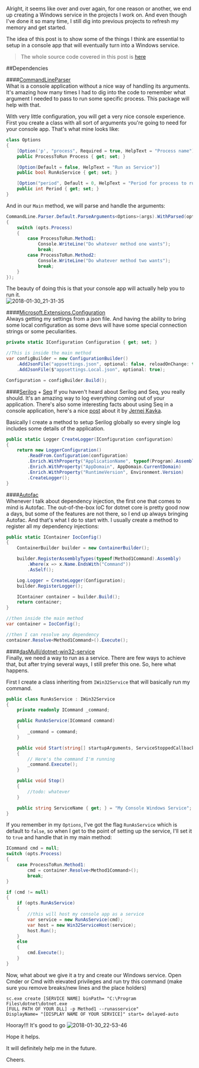 Alright, it seems like over and over again, for one reason or another, we end up creating a Windows service in the projects I work on. And even though I've done it so many time, I still dig into previous projects to refresh my memory and get started. 

The idea of this post is to show some of the things I think are essential to setup in a console app that will eventually turn into a Windows service. 

> The whole source code covered in this post is [here](https://github.com/thiagospassos/MyConsoleWindowsService)

##Dependencies  

####[CommandLineParser](https://www.nuget.org/packages/CommandLineParser/)  
What is a console application without a nice way of handling its arguments. It's amazing how many times I had to dig into the code to remember what argument I needed to pass to run some specific process. This package will help with that. 

With very little configuration, you will get a very nice console experience. First you create a class with all sort of arguments you're going to need for your console app. That's what mine looks like:
```csharp
class Options
{
    [Option('p', "process", Required = true, HelpText = "Process name")]
    public ProcessToRun Process { get; set; }

    [Option(Default = false, HelpText = "Run as Service")]
    public bool RunAsService { get; set; }

    [Option("period", Default = 0, HelpText = "Period for process to run")]
    public int Period { get; set; }
}
```

And in our `Main` method, we will parse and handle the arguments:  
```csharp
CommandLine.Parser.Default.ParseArguments<Options>(args).WithParsed(opts =>
{
    switch (opts.Process)
    {
        case ProcessToRun.Method1:
            Console.WriteLine("Do whatever method one wants");
            break;
        case ProcessToRun.Method2:
            Console.WriteLine("Do whatever method two wants");
            break;
    }
});
```

The beauty of doing this is that your console app will actually help you to run it.  
![2018-01-30_21-31-35](/content/images/2018/01/2018-01-30_21-31-35.jpg)

####[Microsoft.Extensions.Configuration](https://www.nuget.org/packages/Microsoft.Extensions.Configuration/)  
Always getting my settings from a json file. And having the ability to bring some local configuration as some devs will have some special connection strings or some peculiarities.
```csharp
private static IConfiguration Configuration { get; set; }

//This is inside the main method
var configBuilder = new ConfigurationBuilder()
    .AddJsonFile("appsettings.json", optional: false, reloadOnChange: true)
    .AddJsonFile($"appsettings.Local.json", optional: true);

Configuration = configBuilder.Build();
```

####[Serilog](https://www.nuget.org/packages/Serilog/2.7.1-dev-00950) + [Seq](https://www.nuget.org/packages/Serilog.Sinks.Seq/)
If you haven't heard about Serilog and Seq, you really should. It's an amazing way to log everything coming out of your application. There's also some interesting facts about using Seq in a console application, here's a nice [post](https://jkdevblog.wordpress.com/2018/01/22/why-is-serilog-not-writting-to-seq/) about it by [Jernej Kavka](https://twitter.com/jernej_kavka).

Basically I create a method to setup Serilog globally so every single log includes some details of the application.
```csharp
public static Logger CreateLogger(IConfiguration configuration)
{
    return new LoggerConfiguration()
        .ReadFrom.Configuration(configuration)
        .Enrich.WithProperty("ApplicationName", typeof(Program).Assembly.GetName().Name)
        .Enrich.WithProperty("AppDomain", AppDomain.CurrentDomain)
        .Enrich.WithProperty("RuntimeVersion", Environment.Version)
        .CreateLogger();
}
```

####[Autofac](https://www.nuget.org/packages/Autofac/)  
Whenever I talk about dependency injection, the first one that comes to mind is Autofac. The out-of-the-box IoC for dotnet core is pretty good now a days, but some of the features are not there, so I end up always bringing Autofac. And that's what I do to start with. I usually create a method to register all my dependency injections:
```csharp
public static IContainer IocConfig()
{
    ContainerBuilder builder = new ContainerBuilder();

    builder.RegisterAssemblyTypes(typeof(Method1Command).Assembly)
        .Where(x => x.Name.EndsWith("Command"))
        .AsSelf();

    Log.Logger = CreateLogger(Configuration);
    builder.RegisterLogger();

    IContainer container = builder.Build();
    return container;
}

//then inside the main method
var container = IocConfig();

//then I can resolve any dependency
container.Resolve<Method1Command>().Execute();
```

####[dasMulli/dotnet-win32-service](https://github.com/dasMulli/dotnet-win32-service)  
Finally, we need a way to run as a service. There are few ways to achieve that, but after trying several ways, I still prefer this one. So, here what happens. 

First I create a class inheriting from `IWin32Service` that will basically run my command.
```csharp
public class RunAsService : IWin32Service
{
    private readonly ICommand _command;

    public RunAsService(ICommand command)
    {
        _command = command;
    }

    public void Start(string[] startupArguments, ServiceStoppedCallback serviceStoppedCallback)
    {
        // Here's the command I'm running
        _command.Execute();
    }

    public void Stop()
    {
        //todo: whatever
    }

    public string ServiceName { get; } = "My Console Windows Service";
}
```

If you remember in my `Options`, I've got the flag `RunAsService` which is default to `false`, so when I get to the point of setting up the service, I'll set it to `true` and handle that in my main method:

```csharp
ICommand cmd = null;
switch (opts.Process)
{
    case ProcessToRun.Method1:
        cmd = container.Resolve<Method1Command>();
        break;
}

if (cmd != null)
{
    if (opts.RunAsService)
    {
        //this will host my console app as a service
        var service = new RunAsService(cmd);
        var host = new Win32ServiceHost(service);
        host.Run();
    }
    else
    {
        cmd.Execute();
    }
}
```

Now, what about we give it a try and create our Windows service. Open Cmder or Cmd with elevated privileges and run try this command (make sure you remove breaks/new lines and the place holders)

```
sc.exe create [SERVICE NAME] binPath= "C:\Program Files\dotnet\dotnet.exe 
[FULL PATH OF YOUR DLL] -p Method1 --runasservice" 
DisplayName= "[DISPLAY NAME OF YOUR SERVICE]" start= delayed-auto
```

Hooray!!! It's good to go
![2018-01-30_22-53-46](/content/images/2018/01/2018-01-30_22-53-46.jpg)

Hope it helps. 

It will definitely help me in the future.

Cheers.
